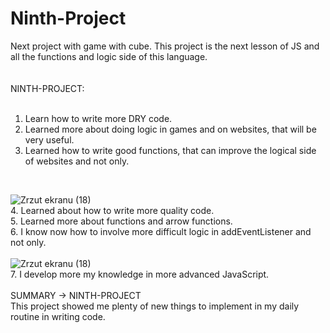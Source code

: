 # Ninth-Project
Next project with game with cube. This project is the next lesson of JS and all the functions and logic side of this language.<br>
<br>
<br>
NINTH-PROJECT:<br>
<br>
1. Learn how to write more DRY code.<br>
2. Learned more about doing logic in games and on websites, that will be very useful.<br>
3. Learned how to write good functions, that can improve the logical side of websites and not only.<br>
<br>

![Zrzut ekranu (18)](https://user-images.githubusercontent.com/99299154/208324120-06d9bff0-3597-4b88-aa66-7ffc987a8b39.png)
<br>
4. Learned about how to write more quality code.<br>
5. Learned more about functions and arrow functions.<br>
6. I know now how to involve more difficult logic in addEventListener and not only.<br>
<br>
![Zrzut ekranu (18)](https://user-images.githubusercontent.com/99299154/208776590-82010c19-0836-490e-938f-50afb2041099.png)
<br>
7. I develop more my knowledge in more advanced JavaScript.<br>
<br>
SUMMARY -> NINTH-PROJECT <br>
This project showed me plenty of new things to implement in my daily routine in writing code.<br>

